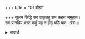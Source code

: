 +++
title = "01 दोहा"

+++
सुलभ सिद्धि सब प्राकृतहु राम कहत जमुहात।  
राम प्रानप्रिय भरत कहुँ यह न होइ बडि बात॥311॥  

<details><summary>भावार्थ</summary>

जब एक साधारण मनुष्य को भी (आलस्य से) जँभाई लेते समय 'राम' कह देने से ही सब सिद्धियाँ सुलभ हो जाती हैं, तब श्री रामचन्द्रजी के प्राण प्यारे भरतजी के लिए यह कोई बडी (आश्चर्य की) बात नहीं है॥311॥  
</details>



